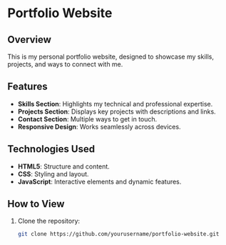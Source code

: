 # Portfolio Website

## Overview
This is my personal portfolio website, designed to showcase my skills, projects, and ways to connect with me.

## Features
- **Skills Section**: Highlights my technical and professional expertise.
- **Projects Section**: Displays key projects with descriptions and links.
- **Contact Section**: Multiple ways to get in touch.
- **Responsive Design**: Works seamlessly across devices.

## Technologies Used
- **HTML5**: Structure and content.
- **CSS**: Styling and layout.
- **JavaScript**: Interactive elements and dynamic features.

## How to View
1. Clone the repository:
   ```bash
   git clone https://github.com/yourusername/portfolio-website.git
